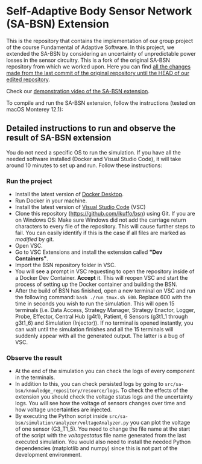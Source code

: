 # Self-Adaptive Body Sensor Network (SA-BSN) Extension

This is the repository that contains the implementation of our group project of the course Fundamental of Adaptive Software. In this project, we extended the SA-BSN by considering an uncertainty of unpredictable power losses in the sensor circuitry. This is a fork of the original SA-BSN repository from which we worked upon. Here you can find [all the changes made from the last commit of the original repository until the HEAD of our edited repository](https://github.com/lkuffo/bsn/compare/1c45cd8f4c43e36fcf5665940d5ce7c66b907b31..HEAD?diff=unified).

Check our [demonstration video of the SA-BSN extension](https://drive.google.com/file/d/1_YaUDJN4HLOw1jklavbAsqWb7nyDsCRp/view?usp=sharing).

To compile and run the SA-BSN extension, follow the instructions (tested on macOS Monterey 12.1): 

## Detailed instructions to run and observe the result of SA-BSN extension
You do not need a specific OS to run the simulation. If you have all the needed software installed (Docker and Visual Studio Code), it will take around 10 minutes to set up and run. Follow these instructions:
### Run the project
- Install the latest version of [Docker Desktop](https://www.docker.com/products/docker-desktop/).
- Run Docker in your machine.
- Install the latest version of [Visual Studio Code](https://code.visualstudio.com/) (VSC)
- Clone this repository (https://github.com/lkuffo/bsn) using Git. If you are on Windows OS: Make sure Windows did not add the carriage return characters to every file of the repository. This will cause further steps to fail. You can easily identify if this is the case if all files are marked as *modified* by git.
- Open VSC.
- Go to VSC Extensions and install the extension called **"Dev Containers"**.
- Import the BSN repository folder in VSC.
- You will see a prompt in VSC requesting to open the repository inside of a Docker Dev Container. **Accept** it. This will reopen VSC and start the process of setting up the Docker container and building the BSN.
- After the build of BSN has finished, open a new terminal on VSC and run the following command: `bash ./run_tmux.sh 600`. Replace 600 with the time in seconds you wish to run the simulation. This will open 15 terminals (i.e. Data Access, Strategy Manager, Strategy Enactor, Logger, Probe, Effector, Central Hub (g4t1), Patient, 6 Sensors (g3t1_1 through g3t1_6) and Simulation (Injector)). If no terminal is opened instantly, you can wait until the simulation finishes and all the 15 terminals will suddenly appear with all the generated output. The latter is a bug of VSC.

### Observe the result
- At the end of the simulation you can check the logs of every component in the terminals. 
- In addition to this, you can check persisted logs by going to `src/sa-bsn/knowledge_repository/resource/logs`. To check the effects of the extension you should check the voltage status logs and the uncertainty logs. You will see how the voltage of sensors changes over time and how voltage uncertainties are injected. 
- By executing the Python script inside `src/sa-bsn/simulation/analyzer/voltageAnalyzer.py` you can plot the voltage of one sensor (G3_T1_5). You need to change the file name at the start of the script with the *voltagestatus* file name generated from the last executed simulation. You would also need to install the needed Python dependencies (matplotlib and numpy) since this is not part of the development environment.
